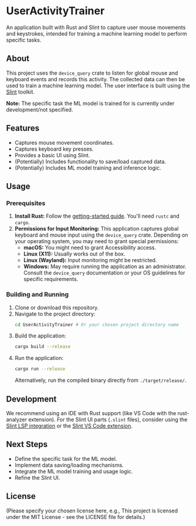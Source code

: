 # UserActivityTrainer

An application built with Rust and Slint to capture user mouse movements and keystrokes, intended for training a machine learning model to perform specific tasks.

## About

This project uses the `device_query` crate to listen for global mouse and keyboard events and records this activity. The collected data can then be used to train a machine learning model. The user interface is built using the [Slint](https://slint.rs/) toolkit.

**Note:** The specific task the ML model is trained for is currently under development/not specified.

## Features

- Captures mouse movement coordinates.
- Captures keyboard key presses.
- Provides a basic UI using Slint.
- (Potentially) Includes functionality to save/load captured data.
- (Potentially) Includes ML model training and inference logic.

## Usage

### Prerequisites

1.  **Install Rust:** Follow the [getting-started guide](https://www.rust-lang.org/learn/get-started). You'll need `rustc` and `cargo`.
2.  **Permissions for Input Monitoring:** This application captures global keyboard and mouse input using the `device_query` crate. Depending on your operating system, you may need to grant special permissions:
    - **macOS:** You might need to grant Accessibility access.
    - **Linux (X11):** Usually works out of the box.
    - **Linux (Wayland):** Input monitoring might be restricted.
    - **Windows:** May require running the application as an administrator.
      Consult the `device_query` documentation or your OS guidelines for specific requirements.

### Building and Running

1.  Clone or download this repository.
2.  Navigate to the project directory:
    ```bash
    cd UserActivityTrainer # Or your chosen project directory name
    ```
3.  Build the application:
    ```bash
    cargo build --release
    ```
4.  Run the application:
    ```bash
    cargo run --release
    ```
    Alternatively, run the compiled binary directly from `./target/release/`.

## Development

We recommend using an IDE with Rust support (like VS Code with the rust-analyzer extension). For the Slint UI parts (`.slint` files), consider using the [Slint LSP integration](https://github.com/slint-ui/slint/blob/master/tools/lsp/README.md) or the [Slint VS Code extension](https://marketplace.visualstudio.com/items?itemName=Slint.slint).

## Next Steps

- Define the specific task for the ML model.
- Implement data saving/loading mechanisms.
- Integrate the ML model training and usage logic.
- Refine the Slint UI.

## License

(Please specify your chosen license here, e.g., This project is licensed under the MIT License - see the LICENSE file for details.)
